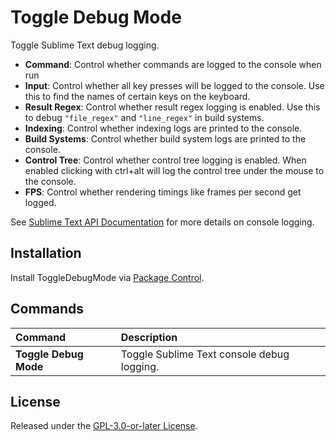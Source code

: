 # Toggle Debug Mode

Toggle Sublime Text debug logging.

- **Command**: Control whether commands are logged to the console when run
- **Input**: Control whether all key presses will be logged to the console. Use this to find the names of certain keys on the keyboard.
- **Result Regex**: Control whether result regex logging is enabled. Use this to debug `"file_regex"` and `"line_regex"` in build systems.
- **Indexing**: Control whether indexing logs are printed to the console.
- **Build Systems**: Control whether build system logs are printed to the console.
- **Control Tree**: Control whether control tree logging is enabled. When enabled clicking with ctrl+alt will log the control tree under the mouse to the console.
- **FPS**: Control whether rendering timings like frames per second get logged.

See [Sublime Text API Documentation](https://www.sublimetext.com/docs/api_reference.html) for more details on console logging.

## Installation

Install ToggleDebugMode via [Package Control](https://packagecontrol.io/packages/ToggleDebugMode).

## Commands

Command               | Description
:-------------------- | :----------
**Toggle Debug Mode** | Toggle Sublime Text console debug logging.

## License

Released under the [GPL-3.0-or-later License](LICENSE).
